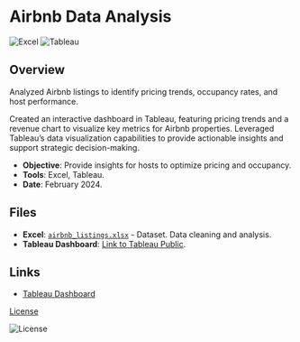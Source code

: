 # Airbnb Data Analysis

![Excel](https://img.shields.io/badge/Excel-2019-217346?style=flat&logo=microsoft-excel&logoColor=white)
![Tableau](https://img.shields.io/badge/Tableau-2023-FFFFFF?style=flat&logo=tableau&logoColor=black)

## Overview
Analyzed Airbnb listings to identify pricing trends, occupancy rates, and host performance.

Created an interactive dashboard in Tableau, featuring pricing trends and
a revenue chart to visualize key metrics for Airbnb properties. 
Leveraged Tableau’s data visualization capabilities to provide actionable
insights and support strategic decision-making.

-  **Objective**: Provide insights for hosts to optimize pricing and occupancy.
-  **Tools**: Excel, Tableau.
-  **Date**: February 2024.

## Files
- **Excel**: [`airbnb_listings.xlsx`](PortProjects/projects/airbnb/data/airbnb_listings.xlsx) - Dataset. Data cleaning and analysis.
- **Tableau Dashboard**: [Link to Tableau Public](https://public.tableau.com/app/profile/valentin.sianskyi2480/viz/AirBnBProjectbyValentin_17267751090520/Dashboard1?publish=yes).


## Links
- [Tableau Dashboard](https://public.tableau.com/app/profile/valentin.sianskyi2480/viz/AirBnBProjectbyValentin_17267751090520/Dashboard1?publish=yes)

 
[License](https://github.com/SvalentinoB/PortProjects/blob/main/LICENSE)

![License](https://img.shields.io/badge/License-GNU%20GPL%20v3.0-008000?style=flat&logo=gnu)
